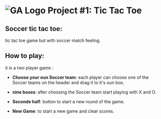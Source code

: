 # ![GA Logo](https://ga-dash.s3.amazonaws.com/production/assets/logo-9f88ae6c9c3871690e33280fcf557f33.png) Project #1: Tic Tac Toe

## Soccer tic tac toe:

tic tac toe game but with soccer match feeling.

## How to play:
it is a two player game :

- **Choose your oun Soccer team**: each player can choose one of the Soccer teams on the header and drag it to it's oun box.

- **nine boxes**: after choosing the Soccer team start playing with X and O.

- **Seconde half**: button to start a new round of the game.

- **New Game**: to start a new game and clear scores. 

